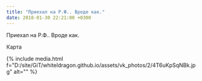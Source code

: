 ```yaml
---
title: "Приехал на Р.Ф.. Вроде как."
date: 2018-01-30 22:21:00 +0300
---
```


Приехал на Р.Ф.. Вроде как.

Карта

{% include media.html f="D:/site/GiT/whiteldragon.github.io/assets/vk_photos/2/4T6uKpSqNBk.jpg" alt="" %}
